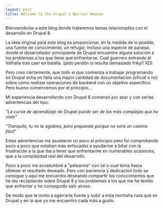 ```yaml
---
layout: post
title: Welcome to the Drupal's Warrior Heaven
---
```


Bienvenido/as a este blog donde trataremos temas relacionados con el desarrollo en Drupal 8.

La idea original para este blog es proporcionar, en la medida de lo posible, una fuente de conocimiento, un refugio; incluso una especie de paraiso, donde el desarrollador principiante de Drupal encuentre alguna solución a los problemas a los que tiene que enfrentarse.
Cual guerrero entrando al Valhalla tras caer en batalla. (pido perdón si resulta demasiado friky!! XD)

Pero creo ciertamente, que todo el que comienza a trabajar programando en Drupal echa en falta una mayor cantidad de documentación (oficial o no) sobre como realizar operaciones de backend con un objetivo especifico.
Pero bueno comencemos por el principio...

Mi experiencia desarrollando con Drupal 8 comenzó por azar y con serias advertencias del tipo:

  *"La curva de aprendizaje de Drupal puede ser de las más complejas que he visto"*

   *"Tranquilo, tu no te agobies, pero preparate porque no será un camino fácil"*

Estas advertencias me asustaron un poco al principio pero fuí comprobando poco a poco que estaban más enfocadas a ayudarme a lidiar con la frustración a la que iba a tener que enfrentarme en numerables ocasiones, que a la complejidad real del desarrollo.

Poco a poco me acostumbré a "pelearme" con tal o cual tema hasta obtener el resultado deseado. Pero con paciencia y dedicación todo se consigue y aquí me encuentro deseando compartir los conocimientos que he ido recopilando sobre Drupal 8 y los problemas a los que me he tenido que enfrentar y he conseguido salir airoso.

De modo que te invito a agarrarte fuerte y subir a esta montaña rusa que es Drupal y en la que yo me encuentro cada más a gusto.